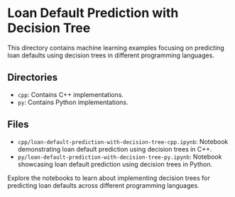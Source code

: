 # Loan Default Prediction with Decision Tree

This directory contains machine learning examples focusing on predicting loan defaults using decision trees in different programming languages.

## Directories
- `cpp`: Contains C++ implementations.
- `py`: Contains Python implementations.

## Files
- `cpp/loan-default-prediction-with-decision-tree-cpp.ipynb`: Notebook demonstrating loan default prediction using decision trees in C++.
- `py/loan-default-prediction-with-decision-tree-py.ipynb`: Notebook showcasing loan default prediction using decision trees in Python.

Explore the notebooks to learn about implementing decision trees for predicting loan defaults across different programming languages.
